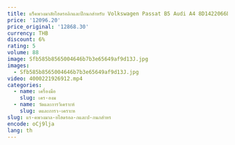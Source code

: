 ```yaml
---
title: แร็คพวงมาลัยไฮดรอลิกและปีกนกสำหรับ Volkswagen Passat B5 Audi A4 8D1422066D 8D1422066F 8D1422072A 8D1422074F 8D1422074A
price: '12096.20'
price_original: '12868.30'
currency: THB
discount: 6%
rating: 5
volume: 88
image: Sfb585b8565004646b7b3e65649af9d13J.jpg
images:
  - Sfb585b8565004646b7b3e65649af9d13J.jpg
video: 4000221926912.mp4
categories:
  - name: เครื่องมือ
    slug: เคร-องม
  - name: วัดและการวิเคราะห์
    slug: ดและการว-เคราะห
slug: แร-คพวงมาล-ยไฮดรอล-กและป-กนกสำหร
encode: oCj9lja
lang: th
---
```

  